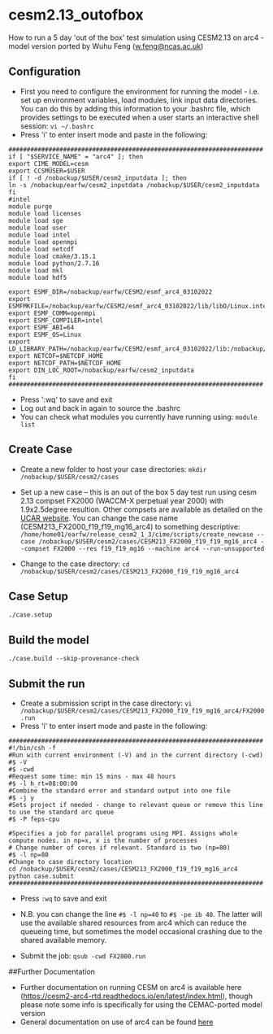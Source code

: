 # cesm2.13_outofbox
How to run a 5 day 'out of the box' test simulation using CESM2.13 on arc4 - model version ported by Wuhu Feng (w.feng@ncas.ac.uk)

## Configuration 
- First you need to configure the environment for running the model - i.e. set up environment variables, load modules, link input data directories. You can do this by adding this information to your .bashrc file, which provides settings to be executed when a user starts an interactive shell session:
`vi ~/.bashrc`
- Press 'i' to enter insert mode and paste in the following:
```
######################################################################
if [ "$SERVICE_NAME" = "arc4" ]; then
export CIME_MODEL=cesm
export CCSMUSER=$USER
if [ ! -d /nobackup/$USER/cesm2_inputdata ]; then
ln -s /nobackup/earfw/cesm2_inputdata /nobackup/$USER/cesm2_inputdata
fi
#intel
module purge
module load licenses
module load sge
module load user
module load intel
module load openmpi
module load netcdf
module load cmake/3.15.1
module load python/2.7.16
module load mkl
module load hdf5

export ESMF_DIR=/nobackup/earfw/CESM2/esmf_arc4_03102022
export ESMFMKFILE=/nobackup/earfw/CESM2/esmf_arc4_03102022/lib/libO/Linux.intel.64.openmpi.default/esmf.mk
export ESMF_COMM=openmpi
export ESMF_COMPILER=intel
export ESMF_ABI=64
export ESMF_OS=Linux
export LD_LIBRARY_PATH=/nobackup/earfw/CESM2/esmf_arc4_03102022/lib:/nobackup/earfw/CESM2/esmf_arc4_03102022/lib/libO/Linux.intel.64.openmpi.default:${LD_LIBRARY_PATH}
export NETCDF=$NETCDF_HOME
export NETCDF_PATH=$NETCDF_HOME
export DIN_LOC_ROOT=/nobackup/earfw/cesm2_inputdata
fi
######################################################################

```
- Press ':wq' to save and exit
- Log out and back in again to source the .bashrc
- You can check what modules you currently have running using:
`module list`

## Create Case
- Create a new folder to host your case directories:
`mkdir /nobackup/$USER/cesm2/cases`

-	Set up a new case – this is an out of the box 5 day test run using cesm 2.13 compset FX2000 (WACCM-X perpetual year 2000) with 1.9x2.5degree resultion. Other compsets are available as detailed on the [UCAR website](https://docs.cesm.ucar.edu/models/cesm2/config/2.1.3/compsets.html#www2). You can change the case name (CESM213_FX2000_f19_f19_mg16_arc4) to something descriptive:
`/home/home01/earfw/release_cesm2_1_3/cime/scripts/create_newcase --case /nobackup/$USER/cesm2/cases/CESM213_FX2000_f19_f19_mg16_arc4 --compset FX2000 --res f19_f19_mg16 --machine arc4 --run-unsupported`

- Change to the case directory:
`cd /nobackup/$USER/cesm2/cases/CESM213_FX2000_f19_f19_mg16_arc4`

## Case Setup
`./case.setup`

## Build the model
`./case.build --skip-provenance-check`

## Submit the run
- Create a submission script in the case directory:
`vi /nobackup/$USER/cesm2/cases/CESM213_FX2000_f19_f19_mg16_arc4/FX2000.run`
- Press 'i' to enter insert mode and paste in the following:
```
######################################################################
#!/bin/csh -f
#Run with current environment (-V) and in the current directory (-cwd)
#$ -V
#$ -cwd
#Request some time: min 15 mins - max 48 hours
#$ -l h_rt=08:00:00
#Combine the standard error and standard output into one file
#$ -j y
#Sets project if needed - change to relevant queue or remove this line to use the standard arc queue
#$ -P feps-cpu

#Specifies a job for parallel programs using MPI. Assigns whole compute nodes. in np=x, x is the number of processes
# Change number of cores if relevant. Standard is two (np=80) 
#$ -l np=80
#Change to case directory location
cd /nobackup/$USER/cesm2/cases/CESM213_FX2000_f19_f19_mg16_arc4 
python case.submit
######################################################################
```
- Press `:wq` to save and exit
- N.B. you can change the line `#$ -l np=40` to `#$ -pe ib 40`. The latter will use the available shared resources from arc4 which can reduce the queueing time, but sometimes the model occasional crashing due to the shared available memory.

- Submit the job:
`qsub -cwd FX2000.run` 

##Further Documentation
- Further documentation on running CESM on arc4 is available here (https://cesm2-arc4-rtd.readthedocs.io/en/latest/index.html), though please note some info is specifically for using the CEMAC-ported model version
- General documentation on use of arc4 can be found [here](https://arcdocs.leeds.ac.uk/systems/arc4.html)

